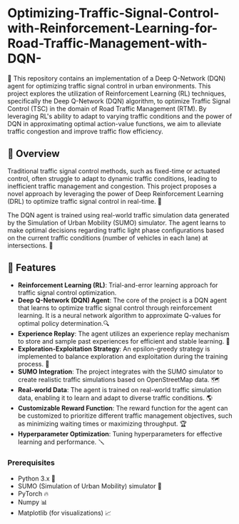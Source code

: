 # Optimizing-Traffic-Signal-Control-with-Reinforcement-Learning-for-Road-Traffic-Management-with-DQN-

🚗 This repository contains an implementation of a Deep Q-Network (DQN) agent for optimizing traffic signal control in urban environments. This project explores the utilization of Reinforcement Learning (RL) techniques, specifically the Deep Q-Network (DQN) algorithm, to optimize Traffic Signal Control (TSC) in the domain of Road Traffic Management (RTM). By leveraging RL's ability to adapt to varying traffic conditions and the power of DQN in approximating optimal action-value functions, we aim to alleviate traffic congestion and improve traffic flow efficiency.

## 🌟 Overview

Traditional traffic signal control methods, such as fixed-time or actuated control, often struggle to adapt to dynamic traffic conditions, leading to inefficient traffic management and congestion. This project proposes a novel approach by leveraging the power of Deep Reinforcement Learning (DRL) to optimize traffic signal control in real-time. 🔄

The DQN agent is trained using real-world traffic simulation data generated by the Simulation of Urban Mobility (SUMO) simulator. The agent learns to make optimal decisions regarding traffic light phase configurations based on the current traffic conditions (number of vehicles in each lane) at intersections. 🚦

## 🚀 Features

- **Reinforcement Learning (RL)**: Trial-and-error learning approach for traffic signal control optimization.
- **Deep Q-Network (DQN) Agent**: The core of the project is a DQN agent that learns to optimize traffic signal control through reinforcement learning. It is  a neural network algorithm to approximate Q-values for optimal policy determination.🔍
- **Experience Replay**: The agent utilizes an experience replay mechanism to store and sample past experiences for efficient and stable learning. 💾
- **Exploration-Exploitation Strategy**: An epsilon-greedy strategy is implemented to balance exploration and exploitation during the training process. 🔄
- **SUMO Integration**: The project integrates with the SUMO simulator to create realistic traffic simulations based on OpenStreetMap data. 🗺️
- **Real-world Data**: The agent is trained on real-world traffic simulation data, enabling it to learn and adapt to diverse traffic conditions. 🌎
- **Customizable Reward Function**: The reward function for the agent can be customized to prioritize different traffic management objectives, such as minimizing waiting times or maximizing throughput. 🏆
- **Hyperparameter Optimization**: Tuning hyperparameters for effective learning and performance. 🪛



### Prerequisites

- Python 3.x 🐍
- SUMO (Simulation of Urban Mobility) simulator 🚗
- PyTorch 🔥
- Numpy 📊
- Matplotlib (for visualizations) 📈

